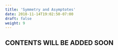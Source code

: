 ```yaml
---
title: 'Symmetry and Asymptotes'
date: 2018-11-14T19:02:50-07:00
draft: false
weight: 9
---
```

## CONTENTS WILL BE ADDED SOON

